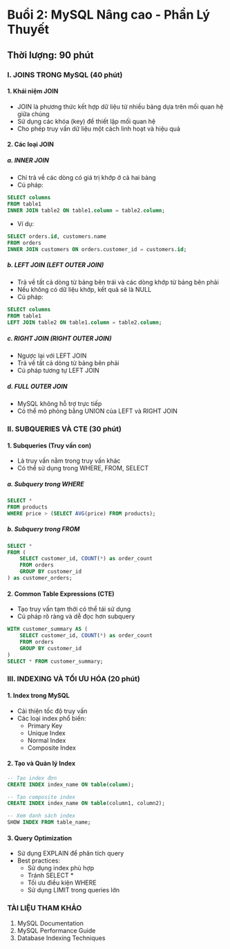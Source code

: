 # Buổi 2: MySQL Nâng cao - Phần Lý Thuyết
## Thời lượng: 90 phút

### I. JOINS TRONG MySQL (40 phút)

#### 1. Khái niệm JOIN
- JOIN là phương thức kết hợp dữ liệu từ nhiều bảng dựa trên mối quan hệ giữa chúng
- Sử dụng các khóa (key) để thiết lập mối quan hệ
- Cho phép truy vấn dữ liệu một cách linh hoạt và hiệu quả

#### 2. Các loại JOIN

##### a. INNER JOIN
- Chỉ trả về các dòng có giá trị khớp ở cả hai bảng
- Cú pháp:
```sql
SELECT columns
FROM table1
INNER JOIN table2 ON table1.column = table2.column;
```
- Ví dụ:
```sql
SELECT orders.id, customers.name
FROM orders
INNER JOIN customers ON orders.customer_id = customers.id;
```

##### b. LEFT JOIN (LEFT OUTER JOIN)
- Trả về tất cả dòng từ bảng bên trái và các dòng khớp từ bảng bên phải
- Nếu không có dữ liệu khớp, kết quả sẽ là NULL
- Cú pháp:
```sql
SELECT columns
FROM table1
LEFT JOIN table2 ON table1.column = table2.column;
```

##### c. RIGHT JOIN (RIGHT OUTER JOIN)
- Ngược lại với LEFT JOIN
- Trả về tất cả dòng từ bảng bên phải
- Cú pháp tương tự LEFT JOIN

##### d. FULL OUTER JOIN
- MySQL không hỗ trợ trực tiếp
- Có thể mô phỏng bằng UNION của LEFT và RIGHT JOIN

### II. SUBQUERIES VÀ CTE (30 phút)

#### 1. Subqueries (Truy vấn con)
- Là truy vấn nằm trong truy vấn khác
- Có thể sử dụng trong WHERE, FROM, SELECT

##### a. Subquery trong WHERE
```sql
SELECT *
FROM products
WHERE price > (SELECT AVG(price) FROM products);
```

##### b. Subquery trong FROM
```sql
SELECT *
FROM (
    SELECT customer_id, COUNT(*) as order_count
    FROM orders
    GROUP BY customer_id
) as customer_orders;
```

#### 2. Common Table Expressions (CTE)
- Tạo truy vấn tạm thời có thể tái sử dụng
- Cú pháp rõ ràng và dễ đọc hơn subquery
```sql
WITH customer_summary AS (
    SELECT customer_id, COUNT(*) as order_count
    FROM orders
    GROUP BY customer_id
)
SELECT * FROM customer_summary;
```

### III. INDEXING VÀ TỐI ƯU HÓA (20 phút)

#### 1. Index trong MySQL
- Cải thiện tốc độ truy vấn
- Các loại index phổ biến:
  - Primary Key
  - Unique Index
  - Normal Index
  - Composite Index

#### 2. Tạo và Quản lý Index
```sql
-- Tạo index đơn
CREATE INDEX index_name ON table(column);

-- Tạo composite index
CREATE INDEX index_name ON table(column1, column2);

-- Xem danh sách index
SHOW INDEX FROM table_name;
```

#### 3. Query Optimization
- Sử dụng EXPLAIN để phân tích query
- Best practices:
  - Sử dụng index phù hợp
  - Tránh SELECT *
  - Tối ưu điều kiện WHERE
  - Sử dụng LIMIT trong queries lớn

### TÀI LIỆU THAM KHẢO
1. MySQL Documentation
2. MySQL Performance Guide
3. Database Indexing Techniques